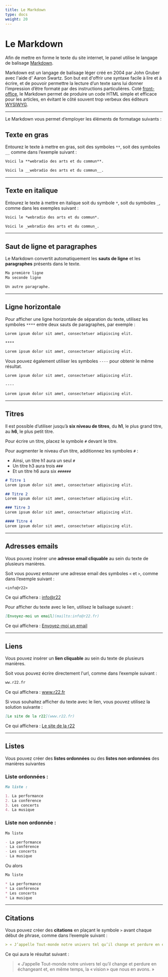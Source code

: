 ```yaml
---
title: Le Markdown
type: docs
weight: 20
---
```


# Le Markdown

Afin de mettre en forme le texte du site internet, le panel utilise le langage de balisage [Markdown](https://fr.wikipedia.org/wiki/Markdown).

Markdown est un langage de balisage léger créé en 2004 par John Gruber avec l'aide d' Aaron Swartz. Son but est d'offrir une syntaxe facile à lire et à écrire, et de pouvoir permettre la lecture d’un texte sans lui donner l’impression d’être formaté par des instructions particulières. Coté [front-office](/technique/panel), le Markdown permet de produire un code HTML simple et efficace pour les articles, en évitant le côté souvent trop verbeux des éditeurs [WYSIWYG](https://fr.wikipedia.org/wiki/What_you_see_is_what_you_get).

****

Le Markdown vous permet d’employer les éléments de formatage suivants :

## Texte en gras

Entourez le texte à mettre en gras, soit des symboles ````**````, soit des symboles ```__``` comme dans l’exemple suivant :

``` md
Voici la **webradio des arts et du commun**.

Voici la __webradio des arts et du commun__.
```

****

## Texte en italique

Entourez le texte à mettre en italique soit du symbole ````*````, soit du symboles ````_````, comme dans les exemples suivant :

``` md
Voici le *webradio des arts et du commun*.

Voici le _webradio des arts et du commun_.
```

****

## Saut de ligne et paragraphes

Le Markdown convertit automatiquement les **sauts de ligne** et les **paragraphes** présents dans le texte.

``` md
Ma première ligne
Ma seconde ligne

Un autre paragraphe.
```

****

## Ligne horizontale

Pour afficher une ligne horizontale de séparation du texte, utilisez les symboles ```****``` entre deux sauts de paragraphes, par exemple :

``` md
Lorem ipsum dolor sit amet, consectetuer adipiscing elit.

****

Lorem ipsum dolor sit amet, consectetuer adipiscing elit.
```

Vous pouvez également utiliser les symboles ```----``` pour obtenir le même résultat.


``` md
Lorem ipsum dolor sit amet, consectetuer adipiscing elit.

----

Lorem ipsum dolor sit amet, consectetuer adipiscing elit.
```
****

## Titres

Il est possible d’utiliser jusqu’à **six niveau de titres**, du **h1**, le plus grand titre, au **h6**, le plus petit titre.

Pour écrire un titre, placez le symbole ```#``` devant le titre.

Pour augmenter le niveau d’un titre, additionnez les symboles ```#``` :
- Ainsi, un titre h1 aura un seul ```#```
- Un titre h3 aura trois ```###```
- Et un titre h6 aura six ```######```

``` md
# Titre 1
Lorem ipsum dolor sit amet, consectetuer adipiscing elit.

## Titre 2
Lorem ipsum dolor sit amet, consectetuer adipiscing elit.

### Titre 3
Lorem ipsum dolor sit amet, consectetuer adipiscing elit.

#### Titre 4
Lorem ipsum dolor sit amet, consectetuer adipiscing elit.
```

****

## Adresses emails

Vous pouvez insérer une **adresse email cliquable** au sein du texte de plusieurs manières.

Soit vous pouvez entourer une adresse email des symboles ```<``` et ```>```, comme dans l’exemple suivant :

``` md
<info@r22>
```

Ce qui affichera : <info@r22>

Pour afficher du texte avec le lien, utilisez le balisage suivant :

``` md
[Envoyez-moi un email](mailto:info@r22.fr)
```

Ce qui affichera : [Envoyez-moi un email](mailto:info@r22.fr)

****

## Liens

Vous pouvez insérer un **lien cliquable** au sein du texte de plusieurs manières.

Soit vous pouvez écrire directement l'url, comme dans l’exemple suivant :

``` md
ww.r22.fr
```

Ce qui affichera : www.r22.fr

Si vous souhaitez afficher du texte avec le lien, vous pouvez utilisez la solution suivante :

``` md
[Le site de la r22](www.r22.fr)
```

Ce qui affichera : [Le site de la r22](www.r22.fr)

****

## Listes

Vous pouvez créer des **listes ordonnées** ou des **listes non ordonnées** des manières suivantes

### Liste ordonnées :

``` md
Ma liste :

1. La performance
2. La conférence
3. Les concerts
4. La musique
```

### Liste non ordonnée :

``` md
Ma liste

- La performance
- La conférence
- Les concerts
- La musique
```

Ou alors


``` md
Ma liste

* La performance
* La conférence
* Les concerts
* La musique
```

****

## Citations

Vous pouvez créer des **citations** en plaçant le symbole ```>``` avant chaque début de phrase, comme dans l’exemple suivant :

```md
> « J’appelle Tout-monde notre univers tel qu’il change et perdure en échangeant et, en même temps, la « vision » que nous en avons. »
```

Ce qui aura le résultat suivant :

> « J’appelle Tout-monde notre univers tel qu’il change et perdure en échangeant et, en même temps, la « vision » que nous en avons. »
